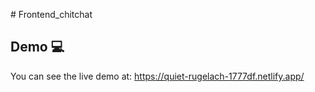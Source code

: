 #   F r o n t e n d _ c h i t c h a t 
 
## Demo 💻

You can see the live demo at: https://quiet-rugelach-1777df.netlify.app/
 

